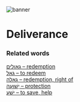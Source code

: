 <html><body><img id="banner" src="/sahd/images/banners/banner.png" alt="banner" /></body></html>

# **Deliverance**


### Related words
[גאולים – redemption](../words/redemption.md)<br>[גאל – to redeem](../words/to_redeem.md)<br>[גאלה – redemption, right of](../words/redemption,_right_of.md)<br>[יְשׁוּעָה – protection](../words/protection.md)<br>[ישׁע – to save, help](../words/to_save,_help.md)<br>